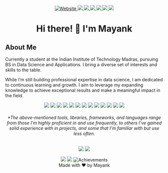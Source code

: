 <div align="center">
  <a href="https://mynkpdr.github.io">
    <img alt="Website" src="https://img.shields.io/badge/website-000000?style=for-the-badge&logo=About.me&logoColor=white">
  </a>
  <a href="https://www.linkedin.com/in/mynkpdr/">
    <img src="https://img.shields.io/badge/LinkedIn-0077B5?style=for-the-badge&logo=linkedin&logoColor=white">
  </a>
  <a href="https://github.com/mynkpdr">
    <img src="https://img.shields.io/badge/GitHub-100000?style=for-the-badge&logo=github&logoColor=white">
  </a>
  <a href="https://leetcode.com/u/mynkpdr/">
    <img src="https://img.shields.io/badge/LeetCode-000000?style=for-the-badge&logo=LeetCode&logoColor=#d16c06">
  </a>
  <a href="https://www.kaggle.com/mayankkumarpoddar">
    <img src="https://img.shields.io/badge/Kaggle-20BEFF?style=for-the-badge&logo=Kaggle&logoColor=white">
  </a>
  <a href="https://chess.com/member/mynkpdr">
    <img src="https://img.shields.io/badge/Chess.com-Profile?style=for-the-badge&logo=chess&logoColor=white">
  </a>
  <a href="https://medium.com/@mynkpdr">
    <img src="https://img.shields.io/badge/Medium-12100E?style=for-the-badge&logo=medium&logoColor=white">
  </a>
<!--   <a href="#">
    <img src="https://img.shields.io/badge/Instagram-%23E4405F.svg?style=for-the-badge&logo=Instagram&logoColor=white">
  </a>
  <a href="#">
    <img src="https://img.shields.io/badge/Facebook-%231877F2.svg?style=for-the-badge&logo=Facebook&logoColor=white">
  </a>
<a href="#">
    <img src="https://img.shields.io/badge/YouTube-%23FF0000.svg?style=for-the-badge&logo=YouTube&logoColor=white">
  </a> -->
</div>


<h1 align="center">Hi there! 👋 I'm Mayank</h1>

<h2>About Me</h2>
<p align="left">Currently a student at the Indian Institute of Technology Madras, pursuing BS in Data Science and Applications. I bring a diverse set of interests and skills to the table.

While I’m still building professional expertise in data science, I am dedicated to continuous learning and growth. I aim to leverage my expanding knowledge to achieve exceptional results and make a meaningful impact in the field.</p>

<div align="center">
<img src="https://img.shields.io/badge/Python-14354C?style=for-the-badge&logo=python&logoColor=white">
<img src="https://img.shields.io/badge/flask-%23000.svg?style=for-the-badge&logo=flask&logoColor=white">
<img src="https://img.shields.io/badge/jupyter-%23FA0F00.svg?style=for-the-badge&logo=jupyter&logoColor=white">
<img src="https://img.shields.io/badge/TensorFlow-FF6F00?style=for-the-badge&logo=tensorflow&logoColor=white">
<!-- <img src="https://img.shields.io/badge/scikit--learn-%23F7931E.svg?style=for-the-badge&logo=scikit-learn&logoColor=white"> -->
<img src="https://img.shields.io/badge/pandas-%23150458.svg?style=for-the-badge&logo=pandas&logoColor=white">
<img src="https://img.shields.io/badge/numpy-%23013243.svg?style=for-the-badge&logo=numpy&logoColor=white">
<!-- <img src="https://img.shields.io/badge/MongoDB-%234ea94b.svg?style=for-the-badge&logo=mongodb&logoColor=white"> -->
<img src="https://img.shields.io/badge/django-%23092E20.svg?style=for-the-badge&logo=django&logoColor=white">
<!-- <img src="https://img.shields.io/badge/mysql-4479A1.svg?style=for-the-badge&logo=mysql&logoColor=white"> -->
<img src="https://img.shields.io/badge/Linux-FCC624?style=for-the-badge&logo=linux&logoColor=white">
<img src="https://img.shields.io/badge/Flutter-%2302569B.svg?style=for-the-badge&logo=Flutter&logoColor=white">
<img src="https://img.shields.io/badge/redis-%23DD0031.svg?style=for-the-badge&logo=redis&logoColor=white">
<!-- <img src="https://img.shields.io/badge/sqlite-%2307405e.svg?style=for-the-badge&logo=sqlite&logoColor=white"> -->
<img src="https://img.shields.io/badge/bootstrap-%238511FA.svg?style=for-the-badge&logo=bootstrap&logoColor=white">
<!-- <img src="https://img.shields.io/badge/Postman-FF6C37?style=for-the-badge&logo=postman&logoColor=white"> -->
<!-- <img src="https://img.shields.io/badge/azure-%230072C6.svg?style=for-the-badge&logo=microsoftazure&logoColor=white"> -->
<img src="https://img.shields.io/badge/vuejs-%2335495e.svg?style=for-the-badge&logo=vuedotjs&logoColor=%234FC08D">
<img src="https://img.shields.io/badge/-Swagger-%23Clojure?style=for-the-badge&logo=swagger&logoColor=white">

  <br>
      <h6>*The above-mentioned tools, libraries, frameworks, and languages range from those I’m highly proficient in and use frequently, to others I’ve gained solid experience with in projects, and some that I’m familiar with but use less often.</h6>
      
  </div>

  <div align="center">
      <p><img src="https://img.shields.io/badge/Maintained%3F-yes-green.svg"> <img src="https://img.shields.io/website-up-down-green-red/http/mynkpdr.github.io.svg"></p>
  </div>

  <div align="center">
      <img src="http://github-profile-summary-cards.vercel.app/api/cards/repos-per-language?username=mynkpdr&theme=vision_friendly_dark"/>
      <img src="https://github-profile-summary-cards.vercel.app/api/cards/profile-details?username=mynkpdr&theme=vision_friendly_dark"/>
      <img src="https://github-profile-trophy.vercel.app/?username=mynkpdr&theme=darkhub&no-frame=true&no-bg=true&margin-w=4" alt="Achievements"/><br>
    Made with ❤️ by Mayank
  </div>
